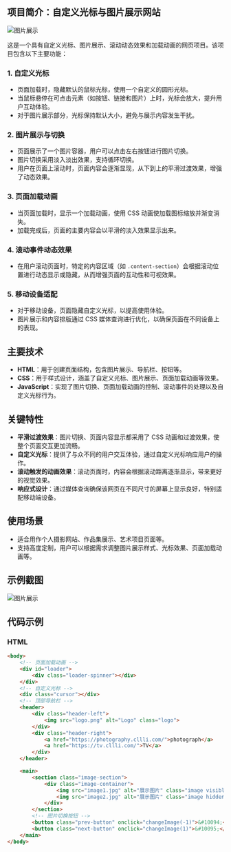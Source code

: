 ## 项目简介：自定义光标与图片展示网站

![图片展示](https://cllli.oss-cn-beijing.aliyuncs.com/Cli/2.png)

这是一个具有自定义光标、图片展示、滚动动态效果和加载动画的网页项目。该项目包含以下主要功能：

### 1. **自定义光标**
- 页面加载时，隐藏默认的鼠标光标，使用一个自定义的圆形光标。
- 当鼠标悬停在可点击元素（如按钮、链接和图片）上时，光标会放大，提升用户互动体验。
- 对于图片展示部分，光标保持默认大小，避免与展示内容发生干扰。

### 2. **图片展示与切换**
- 页面展示了一个图片容器，用户可以点击左右按钮进行图片切换。
- 图片切换采用淡入淡出效果，支持循环切换。
- 用户在页面上滚动时，页面内容会逐渐显现，从下到上的平滑过渡效果，增强了动态效果。

### 3. **页面加载动画**
- 当页面加载时，显示一个加载动画，使用 CSS 动画使加载图标缩放并渐变消失。
- 加载完成后，页面的主要内容会以平滑的淡入效果显示出来。

### 4. **滚动事件动态效果**
- 在用户滚动页面时，特定的内容区域（如 `.content-section`）会根据滚动位置进行动态显示或隐藏，从而增强页面的互动性和可视效果。

### 5. **移动设备适配**
- 对于移动设备，页面隐藏自定义光标，以提高使用体验。
- 图片展示和内容排版通过 CSS 媒体查询进行优化，以确保页面在不同设备上的表现。

## 主要技术

- **HTML**：用于创建页面结构，包含图片展示、导航栏、按钮等。
- **CSS**：用于样式设计，涵盖了自定义光标、图片展示、页面加载动画等效果。
- **JavaScript**：实现了图片切换、页面加载动画的控制、滚动事件的处理以及自定义光标行为。

## 关键特性

- **平滑过渡效果**：图片切换、页面内容显示都采用了 CSS 动画和过渡效果，使整个页面交互更加流畅。
- **自定义光标**：提供了与众不同的用户交互体验，通过自定义光标响应用户的操作。
- **滚动触发的动画效果**：滚动页面时，内容会根据滚动距离逐渐显示，带来更好的视觉效果。
- **响应式设计**：通过媒体查询确保该网页在不同尺寸的屏幕上显示良好，特别适配移动端设备。

## 使用场景

- 适合用作个人摄影网站、作品集展示、艺术项目页面等。
- 支持高度定制，用户可以根据需求调整图片展示样式、光标效果、页面加载动画等。

## 示例截图

![图片展示](https://cllli.oss-cn-beijing.aliyuncs.com/images/1.jpg)

## 代码示例

### HTML

```html
<body>
    <!-- 页面加载动画 -->
    <div id="loader">
        <div class="loader-spinner"></div>
    </div>
    <!-- 自定义光标 -->
    <div class="cursor"></div>
    <!-- 顶部导航栏 -->
    <header>
        <div class="header-left">
            <img src="logo.png" alt="Logo" class="logo">
        </div>
        <div class="header-right">
            <a href="https://photography.cllli.com/">photograph</a>
            <a href="https://tv.cllli.com/">TV</a>
        </div>
    </header>

    <main>
        <section class="image-section">
            <div class="image-container">
                <img src="image1.jpg" alt="展示图片" class="image visible">
                <img src="image2.jpg" alt="展示图片" class="image hidden">
            </div>
        </section>
        <!-- 图片切换按钮 -->
        <button class="prev-button" onclick="changeImage(-1)">&#10094;</button>
        <button class="next-button" onclick="changeImage(1)">&#10095;</button>
    </main>
</body>
